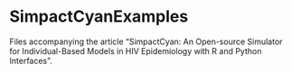 # SimpactCyanExamples
Files accompanying the article “SimpactCyan: An Open-source Simulator for Individual-Based Models in HIV Epidemiology with R and Python Interfaces”.
